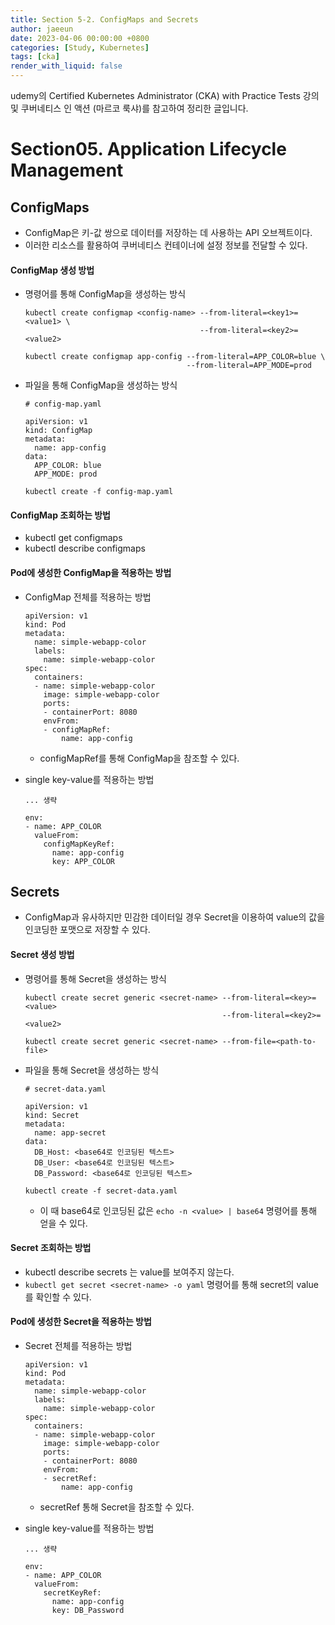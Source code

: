 ```yaml
---
title: Section 5-2. ConfigMaps and Secrets
author: jaeeun
date: 2023-04-06 00:00:00 +0800
categories: [Study, Kubernetes]
tags: [cka]
render_with_liquid: false
---
```


udemy의 Certified Kubernetes Administrator (CKA) with Practice Tests 강의 및 쿠버네티스 인 액션 (마르코 룩샤)를 참고하여 정리한 글입니다.

# Section05. Application Lifecycle Management

## ConfigMaps

- ConfigMap은 키-값 쌍으로 데이터를 저장하는 데 사용하는 API 오브젝트이다. 
- 이러한 리소스를 활용하여 쿠버네티스 컨테이너에 설정 정보를 전달할 수 있다.

#### ConfigMap 생성 방법

- 명령어를 통해 ConfigMap을 생성하는 방식
  ```
  kubectl create configmap <config-name> --from-literal=<key1>=<value1> \
                                         --from-literal=<key2>=<value2>

  kubectl create configmap app-config --from-literal=APP_COLOR=blue \
                                      --from-literal=APP_MODE=prod
  ```
- 파일을 통해 ConfigMap을 생성하는 방식
  ```
  # config-map.yaml

  apiVersion: v1
  kind: ConfigMap
  metadata:
    name: app-config
  data:
    APP_COLOR: blue
    APP_MODE: prod
  ```
  ```
  kubectl create -f config-map.yaml
  ```

#### ConfigMap 조회하는 방법

- kubectl get configmaps
- kubectl describe configmaps


#### Pod에 생성한 ConfigMap을 적용하는 방법

- ConfigMap 전체를 적용하는 방법
  ```
  apiVersion: v1
  kind: Pod
  metadata:
    name: simple-webapp-color
    labels:
      name: simple-webapp-color
  spec:
    containers:
    - name: simple-webapp-color
      image: simple-webapp-color
      ports:
      - containerPort: 8080
      envFrom:
      - configMapRef:
          name: app-config
  ```
  - configMapRef를 통해 ConfigMap을 참조할 수 있다.

- single key-value를 적용하는 방법
  ```
  ... 생략

  env:
  - name: APP_COLOR
    valueFrom:
      configMapKeyRef:
        name: app-config
        key: APP_COLOR
  ```

## Secrets

- ConfigMap과 유사하지만 민감한 데이터일 경우 Secret을 이용하여 value의 값을 인코딩한 포맷으로 저장할 수 있다.

#### Secret 생성 방법
- 명령어를 통해 Secret을 생성하는 방식
  ```
  kubectl create secret generic <secret-name> --from-literal=<key>=<value> 
                                              --from-literal=<key2>=<value2>

  kubectl create secret generic <secret-name> --from-file=<path-to-file>
  ```
- 파일을 통해 Secret을 생성하는 방식
  ```
  # secret-data.yaml

  apiVersion: v1
  kind: Secret
  metadata:
    name: app-secret
  data:
    DB_Host: <base64로 인코딩된 텍스트>
    DB_User: <base64로 인코딩된 텍스트>
    DB_Password: <base64로 인코딩된 텍스트>
  ```
  ```
  kubectl create -f secret-data.yaml
  ```
  - 이 때 base64로 인코딩된 값은 `echo -n <value> | base64` 명령어를 통해 얻을 수 있다.
  
#### Secret 조회하는 방법

- kubectl describe secrets 는 value를 보여주지 않는다.
- `kubectl get secret <secret-name> -o yaml` 명령어를 통해 secret의 value를 확인할 수 있다.

#### Pod에 생성한 Secret을 적용하는 방법

- Secret 전체를 적용하는 방법
  ```
  apiVersion: v1
  kind: Pod
  metadata:
    name: simple-webapp-color
    labels:
      name: simple-webapp-color
  spec:
    containers:
    - name: simple-webapp-color
      image: simple-webapp-color
      ports:
      - containerPort: 8080
      envFrom:
      - secretRef:
          name: app-config
  ```
  - secretRef 통해 Secret을 참조할 수 있다.

- single key-value를 적용하는 방법
  ```
  ... 생략

  env:
  - name: APP_COLOR
    valueFrom:
      secretKeyRef:
        name: app-config
        key: DB_Password
  ```
